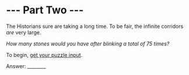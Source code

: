 # --- Part Two ---

The Historians sure are taking a long time. To be fair, the infinite corridors *are* very large.

*How many stones would you have after blinking a total of 75 times?*

To begin, [get your puzzle input](./challenge_2.txt).

Answer: ________